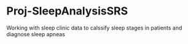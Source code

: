 # Proj-SleepAnalysisSRS
Working with sleep clinic data to calssify sleep stages in patients and diagnose sleep apneas
